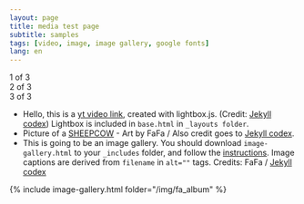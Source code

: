 ```yaml
---
layout: page
title: media test page
subtitle: samples
tags: [video, image, image gallery, google fonts]
lang: en
---
```


<div class="row">
    <div class="col-xl4">
    1 of 3
    </div>
    <div class="col-xl4">
    2 of 3
    </div>
    <div class="col-xl4">
    3 of 3
    </div>
</div>


- Hello, this is a [yt video link](https://youtu.be/s0uawtiiNY4), created with lightbox.js. (Credit: [Jekyll codex](https://jekyllcodex.org/without-plugins/)) Lightbox is included in `base.html` in `_layouts folder`.
- Picture of a [SHEEPCOW](/img/fa_album/image1.jpg) - Art by FaFa / Also credit goes to [Jekyll codex](https://jekyllcodex.org/without-plugins/).
- This is going to be an image gallery. You should download `image-gallery.html` to your `_includes` folder, and follow the [instructions](https://jekyllcodex.org/without-plugin/image-gallery/). Image captions are derived from `filename` in `alt=""` tags.  Credits: FaFa / [Jekyll codex](https://jekyllcodex.org/without-plugins/)

{% include image-gallery.html folder="/img/fa_album" %}